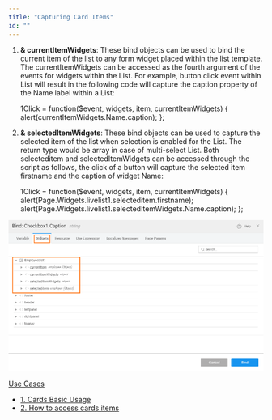 ```yaml
---
title: "Capturing Card Items"
id: ""
---
```


1. **& currentItemWidgets**: These bind objects can be used to bind the current item of the list to any form widget placed within the list template. The currentItemWidgets can be accessed as the fourth argument of the events for widgets within the List. For example, button click event within List will result in the following code will capture the caption property of the Name label within a List:
    
    1Click = function($event, widgets, item, currentItemWidgets) {
            alert(currentItemWidgets.Name.caption);
        };
    
2. **& selectedItemWidgets**: These bind objects can be used to capture the selected item of the list when selection is enabled for the List. The return type would be array in case of multi-select List. Both selecteditem and selectedItemWidgets can be accessed through the script as follows, the click of a button will capture the selected item firstname and the caption of widget Name:
    
    1Click = function($event, widgets, item, currentItemWidgets) {
            alert(Page.Widgets.livelist1.selecteditem.firstname);
            alert(Page.Widgets.livelist1.selectedItemWidgets.Name.caption);
        };
    

[![list_bind](../assets/list_bind.png)](../assets/list_bind.png)

[Use Cases](/learn/app-development/widgets/datalive/cards/card-use-cases/)

- [1\. Cards Basic Usage](/learn/app-development/widgets/datalive/cards/card-basic-usage/)
- [2\. How to access cards items](/learn/how-tos/capturing-card-items/)
